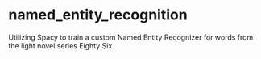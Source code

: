 # named_entity_recognition
Utilizing Spacy to train a custom Named Entity Recognizer for words from the light novel series Eighty Six.
